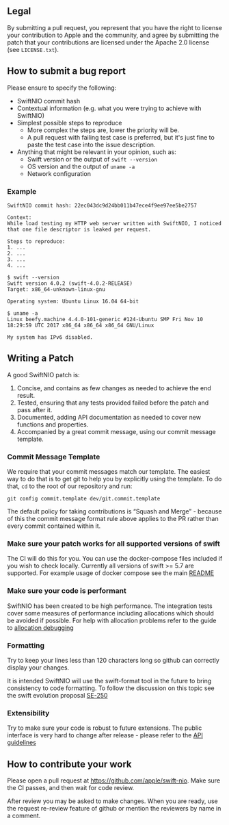 ## Legal

By submitting a pull request, you represent that you have the right to license
your contribution to Apple and the community, and agree by submitting the patch
that your contributions are licensed under the Apache 2.0 license (see
`LICENSE.txt`).


## How to submit a bug report

Please ensure to specify the following:

* SwiftNIO commit hash
* Contextual information (e.g. what you were trying to achieve with SwiftNIO)
* Simplest possible steps to reproduce
  * More complex the steps are, lower the priority will be.
  * A pull request with failing test case is preferred, but it's just fine to paste the test case into the issue description.
* Anything that might be relevant in your opinion, such as:
  * Swift version or the output of `swift --version`
  * OS version and the output of `uname -a`
  * Network configuration


### Example

```
SwiftNIO commit hash: 22ec043dc9d24bb011b47ece4f9ee97ee5be2757

Context:
While load testing my HTTP web server written with SwiftNIO, I noticed
that one file descriptor is leaked per request.

Steps to reproduce:
1. ...
2. ...
3. ...
4. ...

$ swift --version
Swift version 4.0.2 (swift-4.0.2-RELEASE)
Target: x86_64-unknown-linux-gnu

Operating system: Ubuntu Linux 16.04 64-bit

$ uname -a
Linux beefy.machine 4.4.0-101-generic #124-Ubuntu SMP Fri Nov 10 18:29:59 UTC 2017 x86_64 x86_64 x86_64 GNU/Linux

My system has IPv6 disabled.
```

## Writing a Patch

A good SwiftNIO patch is:

1. Concise, and contains as few changes as needed to achieve the end result.
2. Tested, ensuring that any tests provided failed before the patch and pass after it.
3. Documented, adding API documentation as needed to cover new functions and properties.
4. Accompanied by a great commit message, using our commit message template.

### Commit Message Template

We require that your commit messages match our template. The easiest way to do that is to get git to help you by explicitly using the template. To do that, `cd` to the root of our repository and run:

    git config commit.template dev/git.commit.template

The default policy for taking contributions is “Squash and Merge” - because of this the commit message format rule above applies to the PR rather than every commit contained within it.

### Make sure your patch works for all supported versions of swift

The CI will do this for you.  You can use the docker-compose files included if you wish to check locally.  Currently all versions of swift >= 5.7 are supported.  For example usage of docker compose see the main [README](./README.md#an-alternative-using-docker-compose)

### Make sure your code is performant

SwiftNIO has been created to be high performance.  The integration tests cover some measures of performance including allocations which should be avoided if possible.  For help with allocation problems refer to the guide to [allocation debugging](./docs/debugging-allocations.md)

### Formatting

Try to keep your lines less than 120 characters long so github can correctly display your changes.

It is intended SwiftNIO will use the swift-format tool in the future to bring consistency to code formatting.  To follow the discussion on this topic see the swift evolution proposal [SE-250](https://github.com/apple/swift-evolution/blob/main/proposals/0250-swift-style-guide-and-formatter.md)

### Extensibility

Try to make sure your code is robust to future extensions.  The public interface is very hard to change after release - please refer to the [API guidelines](./docs/public-api.md)

## How to contribute your work

Please open a pull request at https://github.com/apple/swift-nio. Make sure the CI passes, and then wait for code review.

After review you may be asked to make changes.  When you are ready, use the request re-review feature of github or mention the reviewers by name in a comment.
